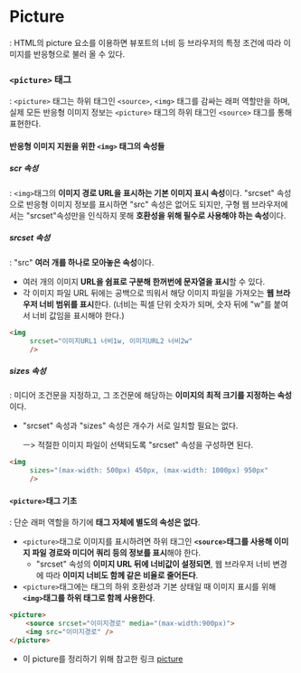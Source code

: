# Picture

: HTML의 picture 요소를 이용하면 뷰포트의 너비 등 브라우저의 특정 조건에 따라 이미지를 반응형으로 불러 올 수 있다.



### `<picture>` 태그

: `<picture>` 태그는 하위 태그인 `<source>`, `<img>` 태그를 감싸는 래퍼 역할만을 하며, 실제 모든 반응형 이미지 정보는 `<picture>` 태그의 하위 태그인 `<source>` 태그를 통해 표현한다.

#### 반응형 이미지 지원을 위한 `<img>` 태그의 속성들

##### scr 속성

: `<img>`태그의 **이미지 경로 URL을 표시하는 기본 이미지 표시 속성**이다. "srcset" 속성으로 반응형 이미지 정보를 표시하면 "src" 속성은 없어도 되지만, 구형 웹 브라우저에서는 "srcset"속성만을 인식하지 못해 **호환성을 위해 필수로 사용해야 하는 속성**이다.

##### srcset 속성

: "src" **여러 개를 하나로 모아놓은 속성**이다. 

* 여러 개의 이미지 **URL을 쉼표로 구분해 한꺼번에 문자열을 표시**할 수 있다.
* 각 이미지 파일 URL 뒤에는 공백으로 띄워서 해당 이미지 파일을 가져오는 **웹 브라우저 너비 범위를 표시**한다. (너비는 픽셀 단위 숫자가 되며, 숫자 뒤에 "w"를 붙여서 너비 값임을 표시해야 한다.)

```html
<img 
     srcset="이미지URL1 너비1w, 이미지URL2 너비2w"
     />
```

##### sizes 속성

: 미디어 조건문을 지정하고, 그 조건문에 해당하는 **이미지의 최적 크기를 지정하는 속성**이다.

* "srcset" 속성과 "sizes" 속성은 개수가 서로 일치할 필요는 없다. 

  ㅡ> 적절한 이미지 파일이 선택되도록 "srcset" 속성을 구성하면 된다.

```html
<img 
     sizes="(max-width: 500px) 450px, (max-width: 1000px) 950px"
     />
```



#### `<picture>`태그 기초

: 단순 래퍼 역할을 하기에 **태그 자체에 별도의 속성은 없다**. 

* `<picture>`태그로 이미지를 표시하려면 하위 태그인 **`<source>`태그를 사용해 이미지 파일 경로와 미디어 쿼리 등의 정보를 표시**해야 한다.
  * "srcset" 속성의 **이미지 URL 뒤에 너비값이 설정되면**, 웹 브라우저 너비 변경에 따라 **이미지 너비도 함께 같은 비율로 줄어든다**.
* `<picture>`태그에는 태그의 하위 호환성과 기본 상태일 때 이미지 표시를 위해 **`<img>`태그를 하위 태그로 함께 사용한다**.

```html
<picture>
	<source srcset="이미지경로" media="(max-width:900px)">
    <img src="이미지경로" />
</picture>
```



* 이 picture를 정리하기 위해 참고한 링크
  [picture](https://blogpack.tistory.com/1000, "google link")

